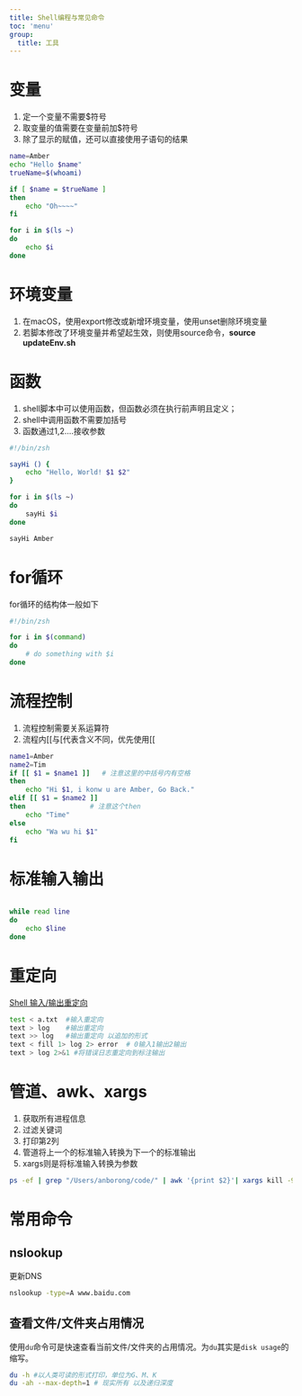 ```yaml
---
title: Shell编程与常见命令
toc: 'menu'
group:
  title: 工具
---
```



# 变量

1. 定一个变量不需要$符号
2. 取变量的值需要在变量前加$符号
3. 除了显示的赋值，还可以直接使用子语句的结果

```bash
name=Amber
echo "Hello $name"
trueName=$(whoami)

if [ $name = $trueName ]
then
	echo "Oh~~~~"
fi

for i in $(ls ~)
do
    echo $i
done
```

# 环境变量

1. 在macOS，使用export修改或新增环境变量，使用unset删除环境变量
2. 若脚本修改了环境变量并希望起生效，则使用source命令，**source updateEnv.sh**

# 函数

1. shell脚本中可以使用函数，但函数必须在执行前声明且定义；
2. shell中调用函数不需要加括号
3. 函数通过$1,$2….接收参数

```bash
#!/bin/zsh

sayHi () {
    echo "Hello, World! $1 $2"
}

for i in $(ls ~)
do
    sayHi $i
done

sayHi Amber
```

# for循环

for循环的结构体一般如下

```bash
#!/bin/zsh

for i in $(command)
do
	# do something with $i
done

```

# 流程控制

1. 流程控制需要关系运算符
2. 流程内[[与[代表含义不同，优先使用[[

[](https://www.runoob.com/linux/linux-shell-basic-operators.html)

```bash
name1=Amber
name2=Tim
if [[ $1 = $name1 ]]   # 注意这里的中括号内有空格
then
	echo "Hi $1, i konw u are Amber, Go Back."
elif [[ $1 = $name2 ]]
then                # 注意这个then
    echo "Time"
else
	echo "Wa wu hi $1"
fi
```

# 标准输入输出

```bash
 
while read line
do
	echo $line
done
```

# 重定向

[Shell 输入/输出重定向](https://www.runoob.com/linux/linux-shell-io-redirections.html)

```bash
test < a.txt  #输入重定向
text > log    #输出重定向
text >> log   #输出重定向 以追加的形式
text < fill 1> log 2> error  # 0输入1输出2输出
text > log 2>&1 #将错误日志重定向到标注输出
```

# 管道、awk、xargs

1. 获取所有进程信息
2. 过滤关键词
3. 打印第2列
4. 管道将上一个的标准输入转换为下一个的标准输出
5. xargs则是将标准输入转换为参数

```bash
ps -ef | grep "/Users/anborong/code/" | awk '{print $2}'| xargs kill -9
```

# 常用命令

## nslookup
更新DNS

```bash
nslookup -type=A www.baidu.com
```

## 查看文件/文件夹占用情况

使用`du`命令可是快速查看当前文件/文件夹的占用情况。为`du`其实是`disk usage`的缩写。

```zsh
du -h #以人类可读的形式打印，单位为G、M、K
du -ah --max-depth=1 # 现实所有 以及递归深度
```




